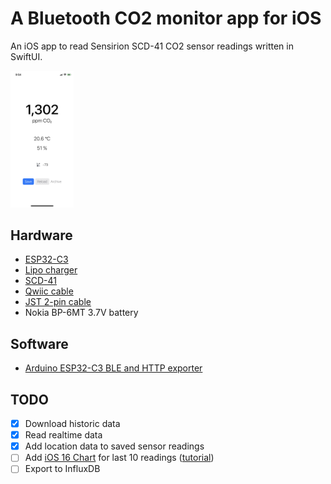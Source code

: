 # A Bluetooth CO2 monitor app for iOS

An iOS app to read Sensirion SCD-41 CO2 sensor readings written in SwiftUI.

<img src="home-screen.png" width="20%">

## Hardware

* [ESP32-C3](https://core-electronics.com.au/adafruit-qt-py-esp32-c3-wifi-dev-board-with-stemma-qt.html)
* [Lipo charger](https://core-electronics.com.au/adafruit-liion-or-lipoly-charger-bff-add-on-for-qt-py.html)
* [SCD-41](https://core-electronics.com.au/adafruit-scd-41-ndir-co2-temperature-and-humidity-sensor-stemma-qt-qwiic.html)
* [Qwiic cable](https://core-electronics.com.au/flexible-qwiic-cable-50mm.html)
* [JST 2-pin cable](https://core-electronics.com.au/jst-2-pin-cable.html)
* Nokia BP-6MT 3.7V battery

## Software

* [Arduino ESP32-C3 BLE and HTTP exporter](https://github.com/sighmon/co2_sensor_scd4x_esp32_http_server/tree/add/4-adafruit-qt-py-esp32-c3)

## TODO

- [x] Download historic data
- [x] Read realtime data
- [x] Add location data to saved sensor readings
- [ ] Add [iOS 16 Chart](https://developer.apple.com/documentation/charts) for last 10 readings ([tutorial](https://www.appcoda.com/swiftui-line-charts/))
- [ ] Export to InfluxDB
